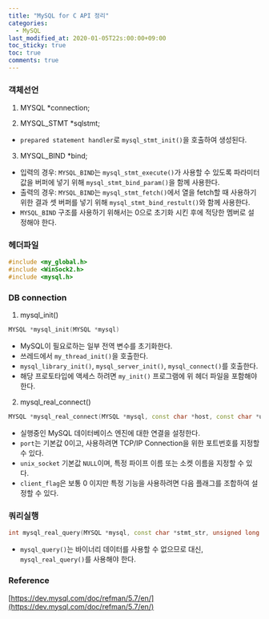 ```yaml
---
title: "MySQL for C API 정리"
categories:
  - MySQL
last_modified_at: 2020-01-05T22s:00:00+09:00
toc_sticky: true
toc: true
comments: true
---
```


### 객체선언
1. MYSQL &#42;connection;

2. MYSQL_STMT &#42;sqlstmt;    
* `prepared statement handler`로 `mysql_stmt_init()`을 호출하여 생성된다.

3. MYSQL_BIND &#42;bind;       
* 입력의 경우: `MYSQL_BIND`는 `mysql_stmt_execute()`가 사용할 수 있도록 파라미터 값을 버퍼에 넣기 위해 `mysql_stmt_bind_param()`을 함께 사용한다.
* 출력의 경우: `MYSQL_BIND`는 `mysql_stmt_fetch()`에서 열을 fetch할 때 사용하기 위한 결과 셋 버퍼를 넣기 위해 `mysql_stmt_bind_restult()`와 함께 사용한다.
* `MYSQL_BIND` 구조를 사용하기 위해서는 0으로 초기화 시킨 후에 적당한 멤버로 설정해야 한다.

### 헤더파일

```cpp
#include <my_global.h>
#include <WinSock2.h>
#include <mysql.h>
```
### DB connection
1. mysql_init()
```cpp
MYSQL *mysql_init(MYSQL *mysql)
```
- MySQL이 필요로하는 일부 전역 변수를 초기화한다.
- 쓰레드에서 `my_thread_init()`을 호출한다.
- `mysql_library_init()`, `mysql_server_init()`, `mysql_connect()`를 호출한다.
- 해당 프로토타입에 액세스 하려면 `my_init()` 프로그램에 위 헤더 파일을 포함해야 한다.

2. mysql_real_connect()      
```cpp
MYSQL *mysql_real_connect(MYSQL *mysql, const char *host, const char *user, const char *passwd, const char *db, unsigned int port, const char *unix_socket, unsigned long client_flag)
```
- 실행중인 MySQL 데이터베이스 엔진에 대한 연결을 설정한다.
- `port`는 기본값 0이고, 사용하려면 TCP/IP Connection을 위한 포트번호를 지정할 수 있다.
- `unix_socket` 기본값 `NULL`이며, 특정 파이프 이름 또는 소켓 이름을 지정할 수 있다.
- `client_flag`은 보통 0 이지만 특정 기능을 사용하려면 다음 플래그를 조합하여 설정할 수 있다.


### 쿼리실행
```cpp
int mysql_real_query(MYSQL *mysql, const char *stmt_str, unsigned long length)
```

- `mysql_query()`는 바이너리 데이터를 사용할 수 없으므로 대신, `mysql_real_query()`를 사용해야 한다.


### Reference
[https://dev.mysql.com/doc/refman/5.7/en/](https://dev.mysql.com/doc/refman/5.7/en/)
